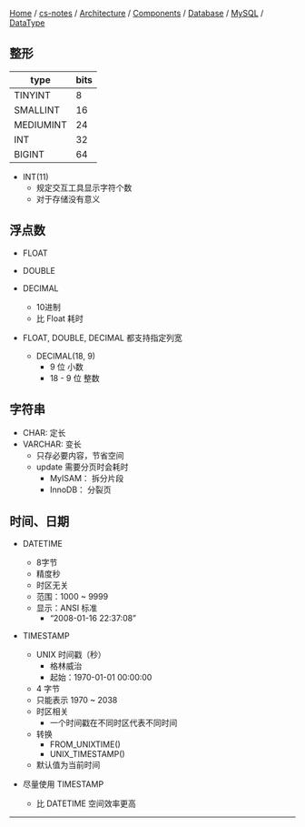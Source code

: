[Home](https://mengxianbin.github.io) /
[cs-notes](https://mengxianbin.github.io/cs-notes/site) /
[Architecture](https://mengxianbin.github.io/cs-notes/site/Architecture) /
[Components](https://mengxianbin.github.io/cs-notes/site/Architecture/Components) /
[Database](https://mengxianbin.github.io/cs-notes/site/Architecture/Components/Database) /
[MySQL](https://mengxianbin.github.io/cs-notes/site/Architecture/Components/Database/MySQL) /
[DataType](https://mengxianbin.github.io/cs-notes/site/Architecture/Components/Database/MySQL/DataType)

## 整形

| type      | bits |
|-----------|------|
| TINYINT   | 8    |
| SMALLINT  | 16   |
| MEDIUMINT | 24   |
| INT       | 32   |
| BIGINT    | 64   |

* INT(11)
    * 规定交互工具显示字符个数
    * 对于存储没有意义

## 浮点数

* FLOAT
* DOUBLE

* DECIMAL
    * 10进制
    * 比 Float 耗时

* FLOAT, DOUBLE, DECIMAL 都支持指定列宽
    * DECIMAL(18, 9)
        * 9 位 小数
        * 18 - 9 位 整数

## 字符串

* CHAR: 定长
* VARCHAR: 变长
    * 只存必要内容，节省空间
    * update 需要分页时会耗时
        * MyISAM： 拆分片段
        * InnoDB： 分裂页

## 时间、日期

* DATETIME
    * 8字节
    * 精度秒
    * 时区无关
    * 范围：1000 ~ 9999
    * 显示：ANSI 标准
        * “2008-01-16 22:37:08”

* TIMESTAMP
    * UNIX 时间戳（秒）
        * 格林威治
        * 起始：1970-01-01 00:00:00
    * 4 字节
    * 只能表示 1970 ~ 2038
    * 时区相关
        * 一个时间戳在不同时区代表不同时间
    * 转换
        * FROM_UNIXTIME()
        * UNIX_TIMESTAMP()
    * 默认值为当前时间

* 尽量使用 TIMESTAMP
    * 比 DATETIME 空间效率更高

---
